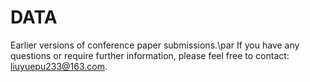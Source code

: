 # DATA
Earlier versions of conference paper submissions.\par
If you have any questions or require further information, please feel free to contact: liuyuepu233@163.com.
